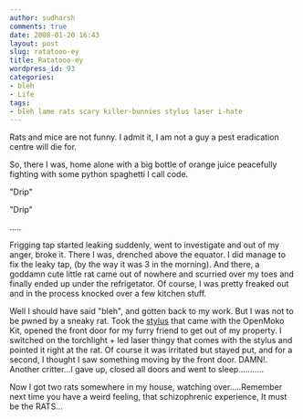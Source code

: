 ```yaml
---
author: sudharsh
comments: true
date: 2008-01-20 16:43
layout: post
slug: ratatooo-ey
title: Ratatooo-ey
wordpress_id: 93
categories:
- bleh
- Life
tags:
- bleh lame rats scary killer-bunnies stylus laser i-hate
---
```


Rats and mice are not funny. I admit it, I am not a guy a pest eradication centre will die for.

So, there I was, home alone with a big bottle of orange juice peacefully fighting with some python spaghetti I call code.

"Drip"

"Drip"

.....

Frigging tap started leaking suddenly, went to investigate and out of my anger, broke it. There I was, drenched above the equator. I did manage to fix the leaky tap, (by the way it was 3 in the morning). And there, a goddamn cute little rat came out of nowhere and scurried over my toes and finally ended up under the refrigetator. Of course, I was pretty freaked out and in the process knocked over a few kitchen stuff.

Well I should have said "bleh", and gotten back to my work. But I was not to be pwned by a sneaky rat. Took the [stylus](http://openmoko.com/products-neo-base-00-stdkit.html) that came with the OpenMoko Kit, opened the front door for my furry friend to get out of my property. I switched on the torchlight + led laser thingy that comes with the stylus and pointed it right at the rat. Of course it was irritated but stayed put, and for a second, I thought I saw something moving by the front door. DAMN!. Another critter...I gave up, closed all doors and went to sleep...........

Now I got two rats somewhere in my house, watching over.....Remember next time you have a weird feeling, that schizophrenic experience, It must be the RATS...

